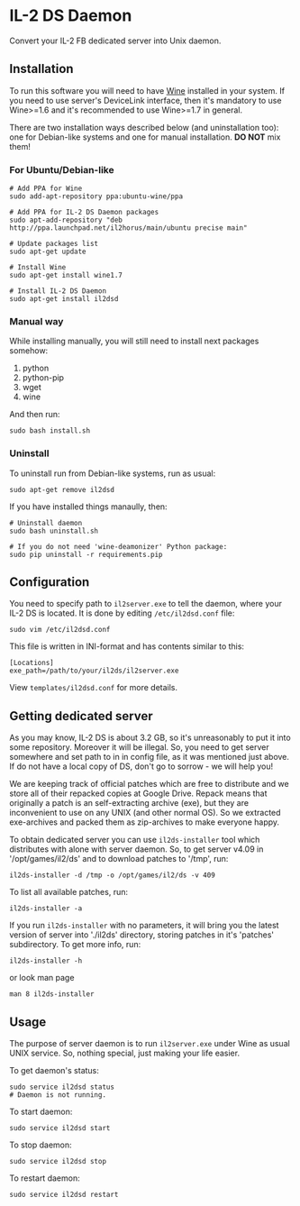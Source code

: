 IL-2 DS Daemon
============

Convert your IL-2 FB dedicated server into Unix daemon.

Installation
------------

To run this software you will need to have [Wine](http://www.winehq.org/)
installed in your system. If you need to use server's DeviceLink interface,
then it's mandatory to use Wine>=1.6 and it's recommended to use Wine>=1.7 in
general.

There are two installation ways described below (and uninstallation too): one
for Debian-like systems and one for manual installation. **DO NOT** mix them!

### For Ubuntu/Debian-like

    # Add PPA for Wine
    sudo add-apt-repository ppa:ubuntu-wine/ppa

    # Add PPA for IL-2 DS Daemon packages
    sudo apt-add-repository "deb http://ppa.launchpad.net/il2horus/main/ubuntu precise main"

    # Update packages list
    sudo apt-get update

    # Install Wine
    sudo apt-get install wine1.7

    # Install IL-2 DS Daemon
    sudo apt-get install il2dsd

### Manual way

While installing manually, you will still need to install next packages
somehow:

1. python
2. python-pip
3. wget
4. wine

And then run:

    sudo bash install.sh

### Uninstall

To uninstall run from Debian-like systems, run as usual:

    sudo apt-get remove il2dsd

If you have installed things manaully, then:

    # Uninstall daemon
    sudo bash uninstall.sh

    # If you do not need 'wine-deamonizer' Python package:
    sudo pip uninstall -r requirements.pip

Configuration
-------------

You need to specify path to `il2server.exe` to tell the daemon, where your
IL-2 DS is located. It is done by editing `/etc/il2dsd.conf` file:

    sudo vim /etc/il2dsd.conf

This file is written in INI-format and has contents similar to this:

    [Locations]
    exe_path=/path/to/your/il2ds/il2server.exe

View `templates/il2dsd.conf` for more details.

Getting dedicated server
------------------------

As you may know, IL-2 DS is about 3.2 GB, so it's unreasonably to put it into
some repository. Moreover it will be illegal. So, you need to get server
somewhere and set path to in in config file, as it was mentioned just above. If
do not have a local copy of DS, don't go to sorrow - we will help you!

We are keeping track of official patches which are free to distribute and we
store all of their repacked copies at Google Drive. Repack means that
originally a patch is an self-extracting archive (exe), but they are
inconvenient to use on any UNIX (and other normal OS). So we extracted
exe-archives and packed them as zip-archives to make everyone happy.

To obtain dedicated server you can use `il2ds-installer` tool which distributes
with alone with server daemon. So, to get server v4.09 in '/opt/games/il2/ds'
and to download patches to '/tmp', run:

    il2ds-installer -d /tmp -o /opt/games/il2/ds -v 409

To list all available patches, run:

    il2ds-installer -a

If you run `il2ds-installer` with no parameters, it will bring you the latest
version of server into './il2ds' directory, storing patches in it's 'patches'
subdirectory. To get more info, run:

    il2ds-installer -h

or look man page

    man 8 il2ds-installer

Usage
-----

The purpose of server daemon is to run `il2server.exe` under Wine as usual UNIX
service. So, nothing special, just making your life easier.

To get daemon's status:

    sudo service il2dsd status
    # Daemon is not running.

To start daemon:

    sudo service il2dsd start

To stop daemon:

    sudo service il2dsd stop

To restart daemon:

    sudo service il2dsd restart

